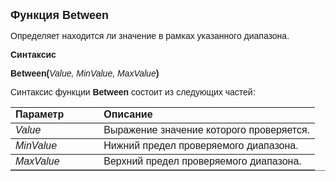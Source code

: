 <html>
<head>
<title>Between</title>
</head>

<body>

<p><font size="4" face="Arial"><strong>Функция Between</strong></font></p>

<p><font face="Arial">Определяет находится ли значение в рамках 
указанного диапазона.</font></p>

<p><font face="Arial"><b>Синтаксис</b></font></p>

<p><strong><font face="Arial">Between</font></strong><font face="Arial"><strong>(</strong><em>Value, 
MinValue, MaxValue</em><strong>)</strong></font></p>

<p><font face="Arial">Синтаксис функции <b>Between</b>
состоит из следующих частей:</font></p>

<table border="1" cellPadding="5" cols="2" frame="below" rules="rows">
<TBODY>
  <tr vAlign="top">
    <td class="label" width="29%"><font face="Arial"><b>Параметр</b></font></td>
    <td class="label" width="71%"><font face="Arial"><strong>Описание</strong></font></td>
  </tr>
  <tr vAlign="top">
    <td width="29%"><em><font face="Arial">Value</font></em></td>
    <td width="71%"><font face="Arial">Выражение значение которого 
	проверяется.</font></td>
  </tr>
  <tr>
    <td width="29%"><font face="Arial"><em>MinValue</em></font></td>
    <td width="71%"><font face="Arial">Нижний предел проверяемого 
	диапазона. </font></td>
  </tr>
  <tr>
    <td width="29%"><font face="Arial"><em>MaxValue</em></font></td>
    <td width="71%"><font face="Arial">Верхний предел проверяемого 
	диапазона.</font></td>
  </tr>
  </table>

<p class="label">&nbsp;</p>

</body>
</html>
